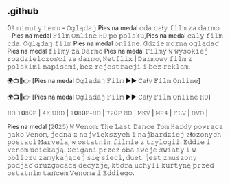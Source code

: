 ## .github

0𝟿 𝚖𝚒𝚗𝚞𝚝𝚢 𝚝𝚎𝚖𝚞 - 𝙾𝚐𝚕𝚊̨𝚍𝚊𝚓 Pies na medal 𝚌𝚍𝚊 𝚌𝚊ł𝚢 𝚏𝚒𝚕𝚖 𝚣𝚊 𝚍𝚊𝚛𝚖𝚘 - Pies na medal 𝙵𝚒𝚕𝚖 𝙾𝚗𝚕𝚒𝚗𝚎 𝙷𝙳 𝚙𝚘 𝚙𝚘𝚕𝚜𝚔𝚞,Pies na medal 𝚌𝚊𝚕𝚢 𝚏𝚒𝚕𝚖 𝚌𝚍𝚊. 𝙾𝚐𝚕𝚊̨𝚍𝚊𝚓 𝚏𝚒𝚕𝚖 Pies na medal 𝚘𝚗𝚕𝚒𝚗𝚎. 𝙶𝚍𝚣𝚒𝚎 𝚖𝚘𝚣̇𝚗𝚊 𝚘𝚐𝚕𝚊̨𝚍𝚊𝚌́ Pies na medal 𝚏𝚒𝚕𝚖𝚢 𝚣𝚊 𝙳𝚊𝚛𝚖𝚘 Pies na medal 𝙵𝚒𝚕𝚖𝚢 𝚠 𝚠𝚢𝚜𝚘𝚔𝚒𝚎𝚓 𝚛𝚘𝚣𝚍𝚣𝚒𝚎𝚕𝚌𝚣𝚘𝚜́𝚌𝚒 𝚣𝚊 𝚍𝚊𝚛𝚖𝚘, 𝙽𝚎𝚝𝚏𝚕𝚒𝚡 | 𝙳𝚊𝚛𝚖𝚘𝚠𝚢 𝚏𝚒𝚕𝚖 𝚣 𝚙𝚘𝚕𝚜𝚔𝚒𝚖𝚒 𝚗𝚊𝚙𝚒𝚜𝚊𝚖𝚒, 𝚋𝚎𝚣 𝚛𝚎𝚓𝚎𝚜𝚝𝚛𝚊𝚌𝚓𝚒 𝚒 𝚋𝚎𝚣 𝚛𝚎𝚔𝚕𝚊𝚖.

🌍📺📱👉 [Pies na medal 𝙾𝚐𝚕𝚊𝚍𝚊𝚓 𝙵𝚒𝚕𝚖 ►► 𝙲𝚊ł𝚢 𝙵𝚒𝚕𝚖 𝙾𝚗𝚕𝚒𝚗𝚎]

🌍📺📱👉 [Pies na medal 𝙾𝚐𝚕𝚊𝚍𝚊𝚓 𝙵𝚒𝚕𝚖 ►► 𝙲𝚊ł𝚢 𝙵𝚒𝚕𝚖 𝙾𝚗𝚕𝚒𝚗𝚎 𝙷𝙳]

𝙷𝙳 𝟷0𝟾0𝙿 | 𝟺𝙺 𝚄𝙷𝙳 | 𝟷0𝟾0𝙿-𝙷𝙳 | 𝟽𝟸0𝙿 𝙷𝙳 | 𝙼𝙺𝚅 | 𝙼𝙿𝟺 | 𝙵𝙻𝚅 | 𝙳𝚅𝙳 |

Pies na medal (𝟸0𝟸𝟻) 𝚆 𝚅𝚎𝚗𝚘𝚖: 𝚃𝚑𝚎 𝙻𝚊𝚜𝚝 𝙳𝚊𝚗𝚌𝚎 𝚃𝚘𝚖 𝙷𝚊𝚛𝚍𝚢 𝚙𝚘𝚠𝚛𝚊𝚌𝚊 𝚓𝚊𝚔𝚘 𝚅𝚎𝚗𝚘𝚖, 𝚓𝚎𝚍𝚗𝚊 𝚣 𝚗𝚊𝚓𝚠𝚒𝚎̨𝚔𝚜𝚣𝚢𝚌𝚑 𝚒 𝚗𝚊𝚓𝚋𝚊𝚛𝚍𝚣𝚒𝚎𝚓 𝚣ł𝚘𝚣̇𝚘𝚗𝚢𝚌𝚑 𝚙𝚘𝚜𝚝𝚊𝚌𝚒 𝙼𝚊𝚛𝚟𝚎𝚕𝚊, 𝚠 𝚘𝚜𝚝𝚊𝚝𝚗𝚒𝚖 𝚏𝚒𝚕𝚖𝚒𝚎 𝚣 𝚝𝚛𝚢𝚕𝚘𝚐𝚒𝚒. 𝙴𝚍𝚍𝚒𝚎 𝚒 𝚅𝚎𝚗𝚘𝚖 𝚞𝚌𝚒𝚎𝚔𝚊𝚓𝚊̨. 𝚂́𝚌𝚒𝚐𝚊𝚗𝚒 𝚙𝚛𝚣𝚎𝚣 𝚘𝚋𝚊 𝚜𝚠𝚘𝚓𝚎 𝚜́𝚠𝚒𝚊𝚝𝚢 𝚒 𝚠 𝚘𝚋𝚕𝚒𝚌𝚣𝚞 𝚣𝚊𝚖𝚢𝚔𝚊𝚓𝚊̨𝚌𝚎𝚓 𝚜𝚒𝚎̨ 𝚜𝚒𝚎𝚌𝚒, 𝚍𝚞𝚎𝚝 𝚓𝚎𝚜𝚝 𝚣𝚖𝚞𝚜𝚣𝚘𝚗𝚢 𝚙𝚘𝚍𝚓𝚊̨𝚌́ 𝚍𝚛𝚞𝚣𝚐𝚘𝚌𝚊̨𝚌𝚊̨ 𝚍𝚎𝚌𝚢𝚣𝚓𝚎̨, 𝚔𝚝𝚘́𝚛𝚊 𝚞𝚌𝚑𝚢𝚕𝚒 𝚔𝚞𝚛𝚝𝚢𝚗𝚎̨ 𝚙𝚛𝚣𝚎𝚍 𝚘𝚜𝚝𝚊𝚝𝚗𝚒𝚖 𝚝𝚊𝚗́𝚌𝚎𝚖 𝚅𝚎𝚗𝚘𝚖𝚊 𝚒 𝙴𝚍𝚍𝚒𝚎𝚐𝚘.
